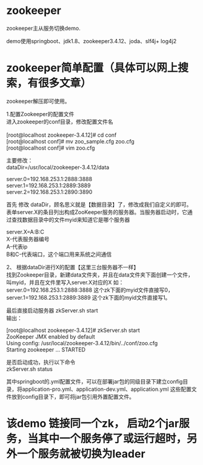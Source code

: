 # zookeeper
 zookeeper主从服务切换demo.

 demo使用springboot、jdk1.8、zookeeper3.4.12、joda、slf4j+ log4j2

# zookeeper简单配置（具体可以网上搜索，有很多文章）

zookeeper解压即可使用。

1.配置Zookeeper的配置文件</br>
进入zookeeper的conf目录，修改配置文件名</br></br>
[root@localhost zookeeper-3.4.12]# cd conf</br>
[root@localhost conf]# mv zoo_sample.cfg zoo.cfg</br>
[root@localhost conf]# vim zoo.cfg </br>

主要修改：</br>
dataDir=/usr/local/zookeeper-3.4.12/data</br>

server.0=192.168.253.1:2888:3888</br>
server.1=192.168.253.1:2889:3889</br>
server.2=192.168.253.1:2890:3890</br>

首先 修改 dataDir，顾名思义就是【数据目录】了，修改成我们自定义的即可。</br>
表单server.X的条目列出构成ZooKeeper服务的服务器。当服务器启动时，它通过查找数据目录中的文件myid来知道它是哪个服务器 </br>


server.X=A:B:C</br>
X-代表服务器编号</br>
A-代表ip</br>
B和C-代表端口，这个端口用来系统之间通信</br>

2、 根据dataDir进行X的配置【这里三台服务器不一样】</br>
找到Zookeeper目录，新建data文件夹，并且在data文件夹下面创建一个文件，叫myid，并且在文件里写入server.X对应的X
如：server.0=192.168.253.1:2888:3888 这个zk下面的myid文件直接写0，server.1=192.168.253.1:2889:3889 这个zk下面的myid文件直接写1。</br>

最后直接启动服务器 zkServer.sh start</br>
输出：</br>

[root@localhost zookeeper-3.4.12]# zkServer.sh start</br>
ZooKeeper JMX enabled by default</br>
Using config: /usr/local/zookeeper-3.4.12/bin/../conf/zoo.cfg</br>
Starting zookeeper ... STARTED</br>

是否启动成功，执行以下命令</br>
zkServer.sh status</br>


其中springboot的.yml配置文件，可以在部署jar包的同级目录下建立config目录，将application-pro.yml、application-dev.yml、application.yml 这些配置文件放到config目录下，即可将jar包引用外置配置文件。    


# 该demo 链接同一个zk， 启动2个jar服务，当其中一个服务停了或运行超时，另外一个服务就被切换为leader


